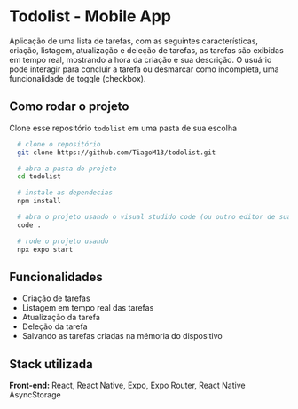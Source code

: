 # Todolist - Mobile App

Aplicação de uma lista de tarefas, com as seguintes características, criação, listagem, atualização e deleção de tarefas, as tarefas são exibidas em tempo real, mostrando a hora da criação e sua descrição. O usuário pode interagir para concluir a tarefa ou desmarcar como incompleta, uma funcionalidade de toggle (checkbox).

## Como rodar o projeto

Clone esse repositório `todolist` em uma pasta de sua escolha

```bash
  # clone o repositório
  git clone https://github.com/TiagoM13/todolist.git

  # abra a pasta do projeto 
  cd todolist 

  # instale as dependecias
  npm install

  # abra o projeto usando o visual studido code (ou outro editor de sua escolha) 
  code .

  # rode o projeto usando
  npx expo start
```
    
## Funcionalidades

- Criação de tarefas
- Listagem em tempo real das tarefas
- Atualização da tarefa
- Deleção da tarefa
- Salvando as tarefas criadas na mémoria do dispositivo


## Stack utilizada

**Front-end:** React, React Native, Expo, Expo Router, React Native AsyncStorage
